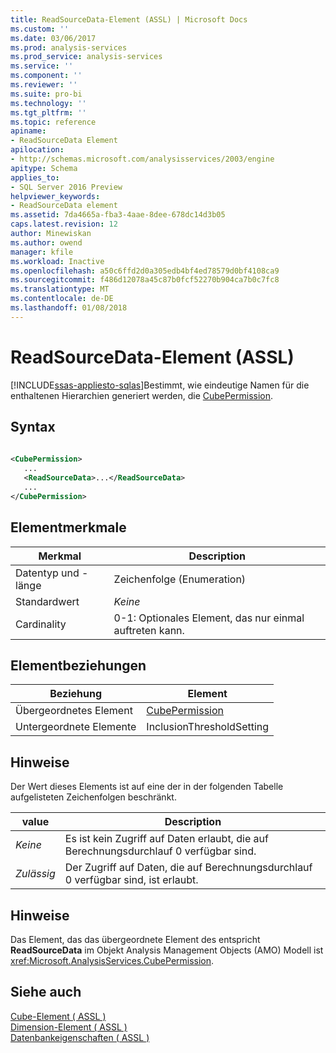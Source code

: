 ```yaml
---
title: ReadSourceData-Element (ASSL) | Microsoft Docs
ms.custom: ''
ms.date: 03/06/2017
ms.prod: analysis-services
ms.prod_service: analysis-services
ms.service: ''
ms.component: ''
ms.reviewer: ''
ms.suite: pro-bi
ms.technology: ''
ms.tgt_pltfrm: ''
ms.topic: reference
apiname:
- ReadSourceData Element
apilocation:
- http://schemas.microsoft.com/analysisservices/2003/engine
apitype: Schema
applies_to:
- SQL Server 2016 Preview
helpviewer_keywords:
- ReadSourceData element
ms.assetid: 7da4665a-fba3-4aae-8dee-678dc14d3b05
caps.latest.revision: 12
author: Minewiskan
ms.author: owend
manager: kfile
ms.workload: Inactive
ms.openlocfilehash: a50c6ffd2d0a305edb4bf4ed78579d0bf4108ca9
ms.sourcegitcommit: f486d12078a45c87b0fcf52270b904ca7b0c7fc8
ms.translationtype: MT
ms.contentlocale: de-DE
ms.lasthandoff: 01/08/2018
---
```

# <a name="readsourcedata-element-assl"></a>ReadSourceData-Element (ASSL)
[!INCLUDE[ssas-appliesto-sqlas](../../../includes/ssas-appliesto-sqlas.md)]Bestimmt, wie eindeutige Namen für die enthaltenen Hierarchien generiert werden, die [CubePermission](../../../analysis-services/scripting/objects/cubepermission-element-assl.md).  
  
## <a name="syntax"></a>Syntax  
  
```xml  
  
<CubePermission>  
   ...  
   <ReadSourceData>...</ReadSourceData>  
   ...  
</CubePermission>  
```  
  
## <a name="element-characteristics"></a>Elementmerkmale  
  
|Merkmal|Description|  
|--------------------|-----------------|  
|Datentyp und -länge|Zeichenfolge (Enumeration)|  
|Standardwert|*Keine*|  
|Cardinality|0-1: Optionales Element, das nur einmal auftreten kann.|  
  
## <a name="element-relationships"></a>Elementbeziehungen  
  
|Beziehung|Element|  
|------------------|-------------|  
|Übergeordnetes Element|[CubePermission](../../../analysis-services/scripting/objects/cubepermission-element-assl.md)|  
|Untergeordnete Elemente|InclusionThresholdSetting|  
  
## <a name="remarks"></a>Hinweise  
 Der Wert dieses Elements ist auf eine der in der folgenden Tabelle aufgelisteten Zeichenfolgen beschränkt.  
  
|value|Description|  
|-----------|-----------------|  
|*Keine*|Es ist kein Zugriff auf Daten erlaubt, die auf Berechnungsdurchlauf 0 verfügbar sind.|  
|*Zulässig*|Der Zugriff auf Daten, die auf Berechnungsdurchlauf 0 verfügbar sind, ist erlaubt.|  
  
## <a name="remarks"></a>Hinweise  
 Das Element, das das übergeordnete Element des entspricht **ReadSourceData** im Objekt Analysis Management Objects (AMO) Modell ist <xref:Microsoft.AnalysisServices.CubePermission>.  
  
## <a name="see-also"></a>Siehe auch  
 [Cube-Element &#40; ASSL &#41;](../../../analysis-services/scripting/objects/cube-element-assl.md)   
 [Dimension-Element &#40; ASSL &#41;](../../../analysis-services/scripting/objects/dimension-element-assl.md)   
 [Datenbankeigenschaften &#40; ASSL &#41;](../../../analysis-services/scripting/properties/properties-assl.md)  
  
  
